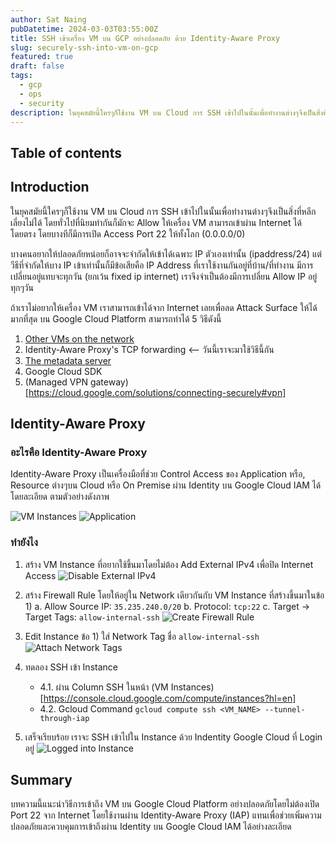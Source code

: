 ```yaml
---
author: Sat Naing
pubDatetime: 2024-03-03T03:55:00Z
title: SSH เข้าเครื่อง VM บน GCP อย่างปลอดภัย ด้วย Identity-Aware Proxy
slug: securely-ssh-into-vm-on-gcp
featured: true
draft: false
tags:
  - gcp
  - ops
  - security
description: ในยุคสมัยนี้ใครๆก็ใช้งาน VM บน Cloud การ SSH เข้าไปในนั้นเพื่อทำงานต่างๆจึงเป็นสิ่งที่หลีกเลี่ยงไม่ได้ บทความนี้นำเสนอวิธีเพิ่มความปลอดภัยในการใช้งาน VM Instance ของคุณ
---
```


## Table of contents

## Introduction

ในยุคสมัยนี้ใครๆก็ใช้งาน VM บน Cloud การ SSH เข้าไปในนั้นเพื่อทำงานต่างๆจึงเป็นสิ่งที่หลีกเลี่ยงไม่ได้ โดยทั่วไปที่นิยมทำกันก็มักจะ Allow ให้เครื่อง VM สามารถเข้าผ่าน Internet ได้โดยตรง โดยบางทีก็มีการเปิด Access Port 22 ให้ทั้งโลก (0.0.0.0/0)

บางคนอยากให้ปลอดภัยหน่อยก็อาจจะจำกัดให้เข้าได้เฉพาะ IP ตัวเองเท่านั้น (ipaddress/24) แต่วีธีที่จำกัดให้บาง IP เข้าเท่านั้นก็มีข้อเสียคือ IP Address ที่เราใช้งานกันอยู่ที่บ้าน/ที่ทำงาน มีการเปลี่ยนอยู่แทบจะทุกวัน (ยกเว้น fixed ip internet) เราจึงจำเป็นต้องมีการเปลี่ยน Allow IP อยู่ทุกๆวัน

ถ้าเราไม่อยากให้เครื่อง VM เราสามารถเข้าได้จาก Internet เลยเพื่อลด Attack Surface ให้ได้มากที่สุด บน Google Cloud Platform สามารถทำได้ 5 วิธีดังนี้

1. [Other VMs on the network](https://cloud.google.com/solutions/connecting-securely#bastion)
2. Identity-Aware Proxy's TCP forwarding <-- วันนี้เราจะมาใช้วิธีนี้กัน
3. [The metadata server](https://cloud.google.com/firewall/docs/firewalls#gcp-metadata-server)
4. Google Cloud SDK
5. (Managed VPN gateway)[https://cloud.google.com/solutions/connecting-securely#vpn]

## Identity-Aware Proxy

### อะไรคือ Identity-Aware Proxy

Identity-Aware Proxy เป็นเครื่องมือที่ช่วย Control Access ของ Application หรือ, Resource ต่างๆบน Cloud หรือ On Premise ผ่าน Identity บน Google Cloud IAM ได้โดยละเอียด ตามตัวอย่างดังภาพ

![VM Instances](@assets/images/01/secure-vm.png)
![Application](@assets/images/01/secure-application.png)

### ทำยังไง

1. สร้าง VM Instance ที่อยากใช้ขึ้นมาโดยไม่ต้อง Add External IPv4 เพื่อปิด Internet Access
   ![Disable External IPv4](@assets/images/01/disable-external-ipv4.png)
2. สร้าง Firewall Rule โดยให้อยู่ใน Network เดียวกันกับ VM Instance ที่สร้างขึ้นมาในข้อ 1)
   a. Allow Source IP: `35.235.240.0/20`
   b. Protocol: `tcp:22`
   c. Target -> Target Tags: `allow-internal-ssh`
   ![Create Firewall Rule](@assets/images/01/firewall-rule.png)
3. Edit Instance ข้อ 1) ใส่ Network Tag ชื่อ `allow-internal-ssh`
   ![Attach Network Tags](@assets/images/01/network-tags.png)

4. ทดลอง SSH เข้า Instance

   - 4.1. ผ่าน Column SSH ในหน้า (VM Instances)[https://console.cloud.google.com/compute/instances?hl=en]
   - 4.2. Gcloud Command
     `gcloud compute ssh <VM_NAME> --tunnel-through-iap`

5. เสร็จเรียบร้อย เราจะ SSH เข้าไปใน Instance ด้วย Indentity Google Cloud ที่ Login อยู่
   ![Logged into Instance](@assets/images/01/done.png)

## Summary

บทความนี้แนะนำวิธีการเข้าถึง VM บน Google Cloud Platform อย่างปลอดภัยโดยไม่ต้องเปิด Port 22 จาก Internet โดยใช้งานผ่าน Identity-Aware Proxy (IAP) แทนเพื่อช่วยเพิ่มความปลอดภัยและควบคุมการเข้าถึงผ่าน Identity บน Google Cloud IAM ได้อย่างละเอียด

